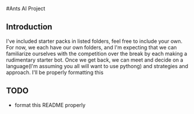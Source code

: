 #Ants AI Project

## Introduction
I've included starter packs in listed folders, feel free to include your own. For now, we each have our own folders, and I'm expecting that we can familiarize ourselves with the competition over the break by each making a rudimentary starter bot. Once we get back, we can meet and decide on a language(I'm assuming you all will want to use pythong) and strategies and approach. I'll be properly formatting this

## TODO
  * format this README properly     
  
